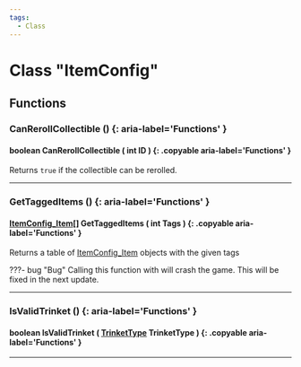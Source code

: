 ```yaml
---
tags:
  - Class
---
```

# Class "ItemConfig"

## Functions

### CanRerollCollectible () {: aria-label='Functions' }
#### boolean CanRerollCollectible ( int ID ) {: .copyable aria-label='Functions' }
Returns `true` if the collectible can be rerolled.

___    
### GetTaggedItems () {: aria-label='Functions' }
#### [ItemConfig_Item](ItemConfig_Item.md)[] GetTaggedItems ( int Tags ) {: .copyable aria-label='Functions' }
Returns a table of [ItemConfig_Item](ItemConfig_Item.md) objects with the given tags

???- bug "Bug"
    Calling this function with will crash the game. This will be fixed in the next update.

___
### IsValidTrinket () {: aria-label='Functions' }
#### boolean IsValidTrinket ( [TrinketType](https://wofsauge.github.io/IsaacDocs/rep/enums/TrinketType.html) TrinketType ) {: .copyable aria-label='Functions' }

___